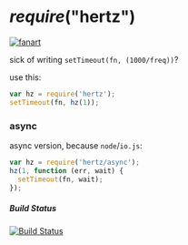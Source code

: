 # *require*("**hertz**")

[![fanart](http://upload.wikimedia.org/wikipedia/commons/e/ea/Wave_frequency.gif)](https://en.wikipedia.org/wiki/Hertz)

sick of writing `setTimeout(fn, (1000/freq))`?

use this:

```js
var hz = require('hertz');
setTimeout(fn, hz(1));
```
### async

async version, because `node`/`io.js`:

```js
var hz = require('hertz/async');
hz(1, function (err, wait) {
  setTimeout(fn, wait);
});
```

##### Build Status

[![Build Status](https://travis-ci.org/eins78/node-hertz.svg)](https://travis-ci.org/eins78/node-hertz)
